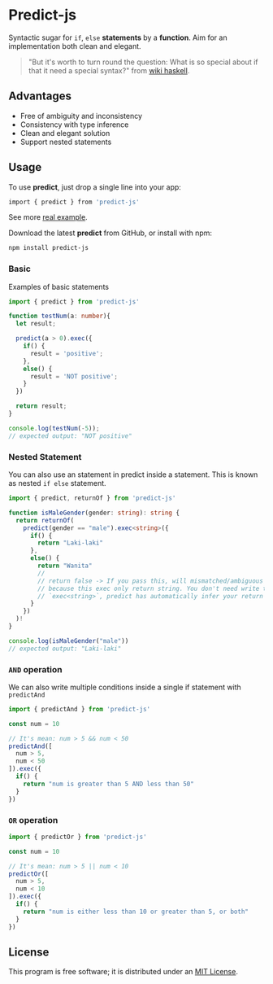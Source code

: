 # Predict-js

Syntactic sugar for `if`, `else` **statements** by a **function**. Aim for an implementation both clean and elegant.

> "But it's worth to turn round the question: What is so special about if that it need a special syntax?" from [wiki haskell](https://wiki.haskell.org/Syntactic_sugar/Cons).


## Advantages
- Free of ambiguity and inconsistency
- Consistency with type inference
- Clean and elegant solution
- Support nested statements

## Usage
To use **predict**, just drop a single line into your app:

```sh
import { predict } from 'predict-js'
```
See more [real example](https://github.com/natserract/predict-js/tree/master/examples).

Download the latest **predict** from GitHub, or install with npm:

```sh
npm install predict-js
```

### Basic 
Examples of basic statements
```ts
import { predict } from 'predict-js'

function testNum(a: number){
  let result;

  predict(a > 0).exec({
    if() {
      result = 'positive';
    },
    else() {
      result = 'NOT positive';
    }
  })

  return result;
}

console.log(testNum(-5));
// expected output: "NOT positive"
```

### Nested Statement
You can also use an statement in predict inside a statement. This is known as nested `if else` statement.

```ts
import { predict, returnOf } from 'predict-js'

function isMaleGender(gender: string): string {
  return returnOf(
    predict(gender == "male").exec<string>({
      if() {
        return "Laki-laki"
      },
      else() {
        return "Wanita"
        //
        // return false -> If you pass this, will mismatched/ambiguous types, 
        // because this exec only return string. You don't need write type annotation
        // `exec<string>`, predict has automatically infer your return type.
      }
    })
  )!
}

console.log(isMaleGender("male"))
// expected output: "Laki-laki"
```

### `AND` operation
We can also write multiple conditions inside a single if statement with `predictAnd`

```ts
import { predictAnd } from 'predict-js'

const num = 10

// It's mean: num > 5 && num < 50
predictAnd([
  num > 5,
  num < 50
]).exec({
  if() {
    return "num is greater than 5 AND less than 50"
  }
})
```

### `OR` operation

```ts
import { predictOr } from 'predict-js'

const num = 10

// It's mean: num > 5 || num < 10
predictOr([
  num > 5,
  num < 10
]).exec({
  if() {
    return "num is either less than 10 or greater than 5, or both"
  }
})
```

## License
This program is free software; it is distributed under an [MIT License](https://github.com/natserract/predict-js/blob/master/LICENSE).
